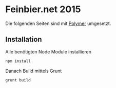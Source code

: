 Feinbier.net 2015
=================

Die folgenden Seiten sind mit [Polymer](https://www.polymer-project.org) umgesetzt.

## Installation
Alle benötigten Node Module installieren

 ```bash
 npm install
 ```

Danach Build mittels Grunt

```bash
grunt build
```